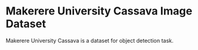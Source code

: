 # Makerere University Cassava Image Dataset

Makerere University Cassava is a dataset for object detection task.